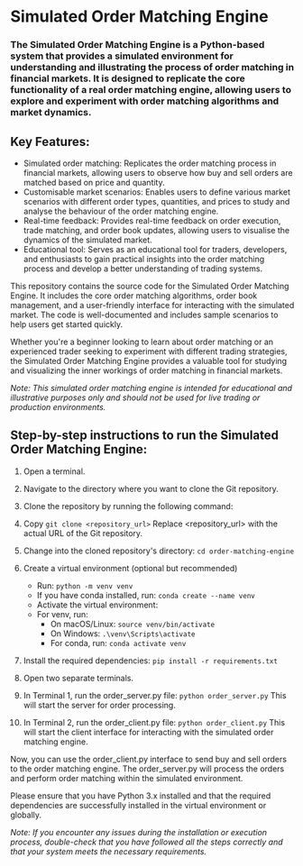 # Simulated Order Matching Engine

### The Simulated Order Matching Engine is a Python-based system that provides a simulated environment for understanding and illustrating the process of order matching in financial markets. It is designed to replicate the core functionality of a real order matching engine, allowing users to explore and experiment with order matching algorithms and market dynamics.

## Key Features:
- Simulated order matching: Replicates the order matching process in financial markets, allowing users to observe how buy and sell orders are matched based on price and quantity.
- Customisable market scenarios: Enables users to define various market scenarios with different order types, quantities, and prices to study and analyse the behaviour of the order matching engine.
- Real-time feedback: Provides real-time feedback on order execution, trade matching, and order book updates, allowing users to visualise the dynamics of the simulated market.
- Educational tool: Serves as an educational tool for traders, developers, and enthusiasts to gain practical insights into the order matching process and develop a better understanding of trading systems.

This repository contains the source code for the Simulated Order Matching Engine. It includes the core order matching algorithms, order book management, and a user-friendly interface for interacting with the simulated market. The code is well-documented and includes sample scenarios to help users get started quickly.

Whether you're a beginner looking to learn about order matching or an experienced trader seeking to experiment with different trading strategies, the Simulated Order Matching Engine provides a valuable tool for studying and visualizing the inner workings of order matching in financial markets.

*Note: This simulated order matching engine is intended for educational and illustrative purposes only and should not be used for live trading or production environments.*

## Step-by-step instructions to run the Simulated Order Matching Engine:

1. Open a terminal.
1. Navigate to the directory where you want to clone the Git repository.
1. Clone the repository by running the following command:
1. Copy
`git clone <repository_url>`
Replace <repository_url> with the actual URL of the Git repository.
1. Change into the cloned repository's directory:
`cd order-matching-engine`
1. Create a virtual environment (optional but recommended)

    - Run:
`python -m venv venv`
    - If you have conda installed, run:
`conda create --name venv`
    - Activate the virtual environment:
    - For venv, run:
        - On macOS/Linux:
`source venv/bin/activate`
        - On Windows:
`.\venv\Scripts\activate`
        - For conda, run:
`conda activate venv`
1. Install the required dependencies:
`pip install -r requirements.txt`
1. Open two separate terminals.
1. In Terminal 1, run the order_server.py file:
`python order_server.py`
This will start the server for order processing.
1. In Terminal 2, run the order_client.py file:
`python order_client.py`
This will start the client interface for interacting with the simulated order matching engine.

Now, you can use the order_client.py interface to send buy and sell orders to the order matching engine. The order_server.py will process the orders and perform order matching within the simulated environment.

Please ensure that you have Python 3.x installed and that the required dependencies are successfully installed in the virtual environment or globally.

*Note: If you encounter any issues during the installation or execution process, double-check that you have followed all the steps correctly and that your system meets the necessary requirements.*